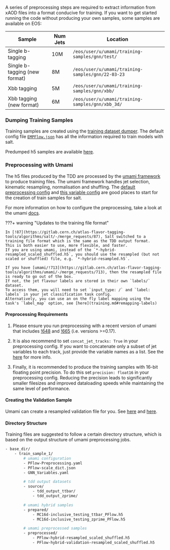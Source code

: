 A series of preprocessing steps are required to extract information from xAOD files into a format conducive for training.
If you want to get started running the code without producing your own samples, some samples are available on EOS:

| Sample | Num Jets | Location |
|--------|----------|----------|
| Single b-tagging | 10M | `/eos/user/u/umami/training-samples/gnn/test/` |
| Single b-tagging (new format) | 8M | `/eos/user/u/umami/training-samples/gnn/22-03-23` |
| Xbb tagging | 5M | `/eos/user/u/umami/training-samples/gnn/xbb/` |
| Xbb tagging (new format) | 6M | `/eos/user/u/umami/training-samples/gnn/xbb_3d/` |



### Dumping Training Samples

Training samples are created using the [training dataset dumper](https://gitlab.cern.ch/atlas-flavor-tagging-tools/training-dataset-dumper/).
The default config file [`EMPFlow.json`](https://gitlab.cern.ch/atlas-flavor-tagging-tools/training-dataset-dumper/-/blob/r22/configs/single-b-tag/EMPFlowGNN.json) has all the information required to train models with salt.

Predumped h5 samples are available [here](https://ftag.docs.cern.ch/software/samples/).


### Preprocessing with Umami

The h5 files produced by the TDD are processed by the [umami framework](https://gitlab.cern.ch/atlas-flavor-tagging-tools/algorithms/umami/-/tree/master/umami) to produce training files.
The umami framework handles jet selection, kinematic resampling, normalisation and shuffling.
The [default preprocessing config](https://gitlab.cern.ch/atlas-flavor-tagging-tools/algorithms/umami/-/blob/master/examples/preprocessing/PFlow-Preprocessing.yaml) and [this variable config](https://gitlab.cern.ch/atlas-flavor-tagging-tools/algorithms/umami/-/blob/master/umami/configs/GNN_Variables.yaml) are good places to start for the creation of train samples for salt.

For more information on how to configure the preprocessing, take a look at the umami [docs](https://umami-docs.web.cern.ch/preprocessing/ntuple_preparation/#config-file).

???+ warning "Updates to the training file format"

    In [!87](https://gitlab.cern.ch/atlas-flavor-tagging-tools/algorithms/salt/-/merge_requests/87), Salt switched to a training file format which is the same as the TDD output format.
    This is both easier to use, more flexible, and faster.
    If you are using umami, instead of the `*-hybrid-resampled_scaled_shuffled.h5`, you should use the resampled (but not scaled or shuffled) file, e.g. `*-hybrid-resampled.h5`.

    If you have [umami/!713](https://gitlab.cern.ch/atlas-flavor-tagging-tools/algorithms/umami/-/merge_requests/713), then the resampled file is ready to go out of the box.
    If not, the jet flavour labels are stored in their own `labels/` dataset.
    To access them, you will need to set `input_type: /` and `label: labels` in your jet classification task config.
    Alternatively, you can use an on the fly label mapping using the task's `label_map` option, see [here](training.md#remapping-labels)


#### Preprocessing Requirements

1. Please ensure you run preprocessing with a recent version of umami that includes [!648](https://gitlab.cern.ch/atlas-flavor-tagging-tools/algorithms/umami/-/merge_requests/648) and [!665](https://gitlab.cern.ch/atlas-flavor-tagging-tools/algorithms/umami/-/merge_requests/665) (i.e. versions >=0.17).

2. It is also recommend to set `concat_jet_tracks: True` in your preprocessing config. If you want to concatenate only a subset of jet variables to each track, just provide the variable names as a list. See the [here](https://umami-docs.web.cern.ch/preprocessing/write_train_sample/#config-file) for more info.

3. Finally, it is recommended to produce the training samples with 16-bit floating point precision. To do this set `precision: float16` in your preprocessing config. Reducing the precision leads to significantly smaller filesizes and improved dataloading speeds while maintaining the same level of performance.


#### Creating the Validation Sample

Umami can create a resampled validation file for you.
See [here](https://umami-docs.web.cern.ch/preprocessing/resampling/#create-the-resampled-hybrid-validation-sample) and [here](https://umami-docs.web.cern.ch/preprocessing/write_train_sample/#writing-validation-samples).


#### Directory Structure

Training files are suggested to follow a certain directory structure, which is based on the output structure of umami preprocessing jobs.

```bash
- base_dir/
    - train_sample_1/
        # umami configuration
        - PFlow-Preprocessing.yaml
        - PFlow-scale_dict.json
        - GNN_Variables.yaml

        # tdd output datasets
        - source/
            - tdd_output_ttbar/
            - tdd_output_zprime/

        # umami hybrid samples
        - prepared/
            - MC16d-inclusive_testing_ttbar_PFlow.h5
            - MC16d-inclusive_testing_zprime_PFlow.h5

        # umami preprocessed samples
        - preprocessed/
            - PFlow-hybrid-resampled_scaled_shuffled.h5
            - PFlow-hybrid-validation-resampled_scaled_shuffled.h5
```
